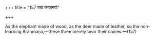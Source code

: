 +++
title = "157 यथा काष्ठमयो"

+++

As the elephant made of wood, as the deer made of leather, so the non-learning Brāhmaṇa,—these three merely bear their names.—(157)